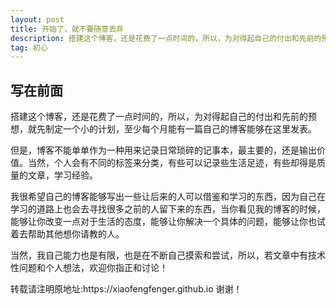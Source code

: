 ```yaml
---
layout: post
title: 开始了，就不要随意丢弃
description: 搭建这个博客，还是花费了一点时间的，所以，为对得起自己的付出和先前的预想，就先制定一个小的计划，至少每个月能有一篇自己的博客能够在这里发表。
tag: 初心
---
```

## 写在前面
搭建这个博客，还是花费了一点时间的，所以，为对得起自己的付出和先前的预想，就先制定一个小的计划，至少每个月能有一篇自己的博客能够在这里发表。
<p>
但是，博客不能单单作为一种用来记录日常琐碎的记事本，最主要的，还是输出价值。当然，个人会有不同的标签来分类，有些可以记录些生活足迹，有些却得是质量的文章，学习经验。
<p>
我很希望自己的博客能够写出一些让后来的人可以借鉴和学习的东西，因为自己在学习的道路上也会去寻找很多之前的人留下来的东西，当你看见我的博客的时候，能够让你改变一点对于生活的态度，能够让你解决一个具体的问题，能够让你也试着去帮助其他想你请教的人。
<p>
当然，我自己能力也是有限，也是在不断自己摸索和尝试，所以，若文章中有技术性问题和个人想法，欢迎你指正和讨论！
<p>
<p>
转载请注明原地址:https://xiaofengfenger.github.io  谢谢！
